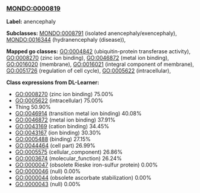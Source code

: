 
### [MONDO:0000819](http://purl.obolibrary.org/obo/MONDO_0000819)
**Label:** anencephaly

**Subclasses:** [MONDO:0008791](http://purl.obolibrary.org/obo/MONDO_0008791) (isolated anencephaly/exencephaly), [MONDO:0016344](http://purl.obolibrary.org/obo/MONDO_0016344) (hydranencephaly (disease)), 

**Mapped go classes:** [GO:0004842](http://purl.obolibrary.org/obo/GO_0004842) (ubiquitin-protein transferase activity), [GO:0008270](http://purl.obolibrary.org/obo/GO_0008270) (zinc ion binding), [GO:0046872](http://purl.obolibrary.org/obo/GO_0046872) (metal ion binding), [GO:0016020](http://purl.obolibrary.org/obo/GO_0016020) (membrane), [GO:0016021](http://purl.obolibrary.org/obo/GO_0016021) (integral component of membrane), [GO:0051726](http://purl.obolibrary.org/obo/GO_0051726) (regulation of cell cycle), [GO:0005622](http://purl.obolibrary.org/obo/GO_0005622) (intracellular), 

**Class expressions from DL-Learner:**

- [GO:0008270](http://purl.obolibrary.org/obo/GO_0008270) (zinc ion binding) 75.00%
- [GO:0005622](http://purl.obolibrary.org/obo/GO_0005622) (intracellular) 75.00%
- Thing 50.90%
- [GO:0046914](http://purl.obolibrary.org/obo/GO_0046914) (transition metal ion binding) 40.08%
- [GO:0046872](http://purl.obolibrary.org/obo/GO_0046872) (metal ion binding) 37.91%
- [GO:0043169](http://purl.obolibrary.org/obo/GO_0043169) (cation binding) 34.45%
- [GO:0043167](http://purl.obolibrary.org/obo/GO_0043167) (ion binding) 30.30%
- [GO:0005488](http://purl.obolibrary.org/obo/GO_0005488) (binding) 27.15%
- [GO:0044464](http://purl.obolibrary.org/obo/GO_0044464) (cell part) 26.99%
- [GO:0005575](http://purl.obolibrary.org/obo/GO_0005575) (cellular_component) 26.86%
- [GO:0003674](http://purl.obolibrary.org/obo/GO_0003674) (molecular_function) 26.24%
- [GO:0000047](http://purl.obolibrary.org/obo/GO_0000047) (obsolete Rieske iron-sulfur protein) 0.00%
- [GO:0000046](http://purl.obolibrary.org/obo/GO_0000046) (null) 0.00%
- [GO:0000044](http://purl.obolibrary.org/obo/GO_0000044) (obsolete ascorbate stabilization) 0.00%
- [GO:0000043](http://purl.obolibrary.org/obo/GO_0000043) (null) 0.00%


